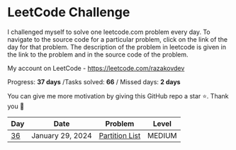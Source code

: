 # LeetCode Challenge
I challenged myself to solve one leetcode.com problem every day. To navigate to the source code for a particular problem, click on the link of the day for that problem. The description of the problem in leetcode is given in the link to the problem and in the source code of the problem. 

My account on LeetCode - https://leetcode.com/razakovdev

Progress: **37 days** /Tasks solved: **66** / Missed days: **2 days**

You can give me more motivation by giving this GitHub repo a star ⭐. Thank you 🙏

| Day                                                                         | Date               | Problem                                                                                                                                                                | Level   |
|-----------------------------------------------------------------------------|--------------------|------------------------------------------------------------------------------------------------------------------------------------------------------------------------|---------|
| [36](./src/SimplifyPath.php)                                               | January 29, 2024   | [Partition List](https://leetcode.com/problems/partition-list)                                                                                                           | MEDIUM  |
